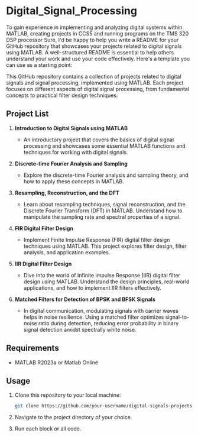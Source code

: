 # Digital_Signal_Processing

To gain experience in implementing and analyzing digital systems within MATLAB, creating projects in CCS5 and running programs on the TMS 320 DSP processor
Sure, I'd be happy to help you write a README for your GitHub repository that showcases your projects related to digital signals using MATLAB. A well-structured README is essential to help others understand your work and use your code effectively. Here's a template you can use as a starting point:

This GitHub repository contains a collection of projects related to digital signals and signal processing, implemented using MATLAB. Each project focuses on different aspects of digital signal processing, from fundamental concepts to practical filter design techniques.

## Project List

1. **Introduction to Digital Signals using MATLAB**
   - An introductory project that covers the basics of digital signal processing and showcases some essential MATLAB functions and techniques for working with digital signals.

2. **Discrete-time Fourier Analysis and Sampling**
   - Explore the discrete-time Fourier analysis and sampling theory, and how to apply these concepts in MATLAB.

3. **Resampling, Reconstruction, and the DFT**
   - Learn about resampling techniques, signal reconstruction, and the Discrete Fourier Transform (DFT) in MATLAB. Understand how to manipulate the sampling rate and spectral properties of a signal.

4. **FIR Digital Filter Design**
   - Implement Finite Impulse Response (FIR) digital filter design techniques using MATLAB. This project explores filter design, filter analysis, and application examples.

5. **IIR Digital Filter Design**
   - Dive into the world of Infinite Impulse Response (IIR) digital filter design using MATLAB. Understand the design principles, real-world applications, and how to implement IIR filters effectively.

6. **Matched Filters for Detection of BPSK and BFSK Signals**
   - In digital communication, modulating signals with carrier waves helps in noise resilience. Using a matched filter optimizes signal-to-noise ratio during detection, reducing error probability in binary signal detection amidst spectrally white noise.


## Requirements

- MATLAB R2023a or Matlab Online

## Usage

1. Clone this repository to your local machine:

   ```bash
   git clone https://github.com/your-username/digital-signals-projects.git
   ```

2. Navigate to the project directory of your choice.

3. Run each block or all code.
